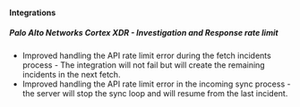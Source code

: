 
#### Integrations
##### Palo Alto Networks Cortex XDR - Investigation and Response rate limit
- Improved handling the API rate limit error during the fetch incidents process - The integration will not fail but will create the remaining incidents in the next fetch.
- Improved handling the API rate limit error in the incoming sync process - the server will stop the sync loop and will resume from the last incident. 